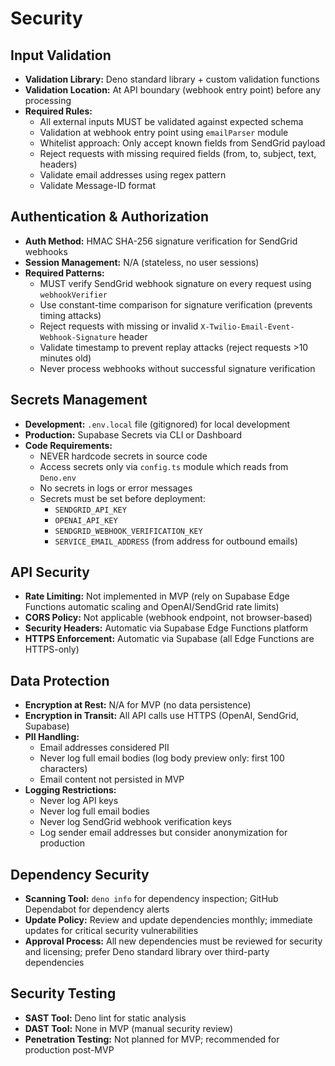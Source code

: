 # Security

## Input Validation

- **Validation Library:** Deno standard library + custom validation functions
- **Validation Location:** At API boundary (webhook entry point) before any processing
- **Required Rules:**
  - All external inputs MUST be validated against expected schema
  - Validation at webhook entry point using `emailParser` module
  - Whitelist approach: Only accept known fields from SendGrid payload
  - Reject requests with missing required fields (from, to, subject, text, headers)
  - Validate email addresses using regex pattern
  - Validate Message-ID format

## Authentication & Authorization

- **Auth Method:** HMAC SHA-256 signature verification for SendGrid webhooks
- **Session Management:** N/A (stateless, no user sessions)
- **Required Patterns:**
  - MUST verify SendGrid webhook signature on every request using `webhookVerifier`
  - Use constant-time comparison for signature verification (prevents timing attacks)
  - Reject requests with missing or invalid `X-Twilio-Email-Event-Webhook-Signature` header
  - Validate timestamp to prevent replay attacks (reject requests >10 minutes old)
  - Never process webhooks without successful signature verification

## Secrets Management

- **Development:** `.env.local` file (gitignored) for local development
- **Production:** Supabase Secrets via CLI or Dashboard
- **Code Requirements:**
  - NEVER hardcode secrets in source code
  - Access secrets only via `config.ts` module which reads from `Deno.env`
  - No secrets in logs or error messages
  - Secrets must be set before deployment:
    - `SENDGRID_API_KEY`
    - `OPENAI_API_KEY`
    - `SENDGRID_WEBHOOK_VERIFICATION_KEY`
    - `SERVICE_EMAIL_ADDRESS` (from address for outbound emails)

## API Security

- **Rate Limiting:** Not implemented in MVP (rely on Supabase Edge Functions automatic scaling and OpenAI/SendGrid rate limits)
- **CORS Policy:** Not applicable (webhook endpoint, not browser-based)
- **Security Headers:** Automatic via Supabase Edge Functions platform
- **HTTPS Enforcement:** Automatic via Supabase (all Edge Functions are HTTPS-only)

## Data Protection

- **Encryption at Rest:** N/A for MVP (no data persistence)
- **Encryption in Transit:** All API calls use HTTPS (OpenAI, SendGrid, Supabase)
- **PII Handling:**
  - Email addresses considered PII
  - Never log full email bodies (log body preview only: first 100 characters)
  - Email content not persisted in MVP
- **Logging Restrictions:**
  - Never log API keys
  - Never log full email bodies
  - Never log SendGrid webhook verification keys
  - Log sender email addresses but consider anonymization for production

## Dependency Security

- **Scanning Tool:** `deno info` for dependency inspection; GitHub Dependabot for dependency alerts
- **Update Policy:** Review and update dependencies monthly; immediate updates for critical security vulnerabilities
- **Approval Process:** All new dependencies must be reviewed for security and licensing; prefer Deno standard library over third-party dependencies

## Security Testing

- **SAST Tool:** Deno lint for static analysis
- **DAST Tool:** None in MVP (manual security review)
- **Penetration Testing:** Not planned for MVP; recommended for production post-MVP
